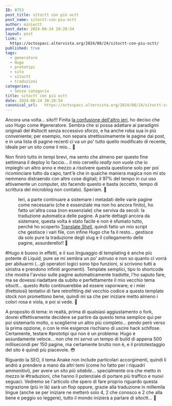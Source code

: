 ```yaml
---
ID: 8753
post_title: sitoctt con più octt
post_name: sitoctt-con-piu-octt
author: minioctt
post_date: 2024-08-24 10:20:54
layout: post
link: >
  https://octospacc.altervista.org/2024/08/24/sitoctt-con-piu-octt/
published: true
tags:
  - generatore
  - Hugo
  - prototipi
  - sito
  - sitoctt
  - traduzioni
categories:
  - Senza categoria
title: sitoctt con più octt
date: 2024-08-24 10:20:54
canonical_url:   https://octospacc.altervista.org/2024/08/24/sitoctt-con-piu-octt/
---
```

<!-- wp:paragraph -->
<p>Ancora una volta... sito!!! Finita <a href="2024/08/22/il-sitocto-senza-sito/">la confusione dell'altro ieri</a>, ho deciso che uso Hugo come #generatore. Sembra che si possa adattare ai paradigmi originali del #sitoctt senza eccessivo sforzo, e ha anche roba sua in più conveniente; per esempio, non separa strettissimamente le pagine dai post, e in una lista di pagine recenti ci va un po' tutto quello modificato di recente, ideale per un sito come il mio... 👀</p>
<!-- /wp:paragraph -->

<!-- wp:paragraph -->
<p>Non finirò tutto in tempi brevi, ma sento che almeno per questo fine settimana il deploy lo faccio... il mio cervello <em>really non vuole</em> che io impieghi un altro anno e mezzo a risolvere questa questione solo per poi ricominciare tutto da capo, tant'è che in qualche maniera magica non mi sto nemmeno distraendo con altre cose digitali; il 97% del tempo in cui uso attivamente un computer, sto facendo questo e basta (eccetto, tempo di scrittura del microblog non contato). Speriam. 🙏</p>
<!-- /wp:paragraph -->

<!-- wp:paragraph -->
<p></p>
<!-- /wp:paragraph -->

<!-- wp:image {"id":8758,"sizeSlug":"large","linkDestination":"none"} -->
<figure class="wp-block-image size-large"><img src="{{site.cdnurl}}/assets/uploads/2024/08/image-3-960x542.png" alt="" class="wp-image-8758"/><figcaption class="wp-element-caption">Ieri, a parte continuare a sistemare i metadati delle varie pagine come necessario (che è essenziale ma non ho ancora finito), ho fatto un'altra cosa (non essenziale) che serviva da secoli: la traduzione automatica delle pagine. A parte dettagli ancora da sistemare, questa volta è stato facile e non è sfumato tutto, perché ho scoperto <a href="https://pypi.org/project/translate-shell/">Translate Shell</a>, quindi fatto un mio script che gestisce i vari file, con infine Hugo che fa il resto... gestisce da solo pure la traduzione degli slug e il collegamento delle pagine, assurderello!! 🤯</figcaption></figure>
<!-- /wp:image -->

<!-- wp:paragraph -->
<p></p>
<!-- /wp:paragraph -->

<!-- wp:paragraph -->
<p>#Hugo è buono in effetti, e il suo linguaggio di templating è anche più potente di Liquid, pure se mi sembra un po' astruso e non so quanto ci vorrà per abituarmi (...gli operatori logici sono tipo funzioni, si scrivono tutti a sinistra e prendono infiniti argomenti). Template semplici, tipo lo shortcode che mostra l'avviso sulle pagine automaticamente tradotte, l'ho saputo fare, ma se dovessi riadattare da subito e perfettamente il mio vecchio tema sitoctt... questo #sito continuerebbe ad essere vaporware; e i miei (frettolosi) tentativi di fare retrofitting del vecchio codice a questo template stock non promettono bene, quindi mi sa che per iniziare metto almeno i colori rosa e viola, e poi si vede. 👾</p>
<!-- /wp:paragraph -->

<!-- wp:paragraph -->
<p>A proposito di tema: in realtà, prima di qualsiasi aggiustamento o fork, dovrei effettivamente decidere se partire da questo tema semplice qui per poi sistemarlo molto, o sceglierne un altro più completo... pendo però verso la prima opzione, o con le mie esigenze rischiano di uscire hack schifose. Certamente, testare #prototipi qui non è un problema: Hugo è assurdamente veloce... non che mi <em>serva</em> un tempo di build di appena 500 millisecondi per 150 pagine, ma certamente brutto non è, e il prototestaggio del sito è quindi più piacevole. 😳</p>
<!-- /wp:paragraph -->

<!-- wp:paragraph -->
<p>Riguardo la SEO, il tema Anake non include particolari accorgimenti, quindi li andrò a prendere a mano da altri temi (come ho fatto per i riquadri ammonitivi), per avere un sito <em>più sitabile</em>... specialmente ora che metto in mezzo le #traduzioni, che hanno il potenziale di portare più traffico e nuovi seguaci. Vedremo se l'articolo che spero di fare proprio riguardo questa migrazione (più in là) sarà un flop oppure, grazie alla traduzione in millemila lingue (anche se per iniziare ne metterò solo 4, 2 che conosco e 2 che alla bene e peggio so leggere), tutto il mondo inizierà a parlare di sitoctt... 🤭</p>
<!-- /wp:paragraph -->